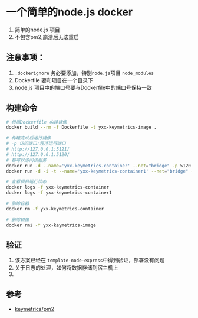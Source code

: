 # 一个简单的node.js docker

1. 简单的node.js 项目
2. 不包含pm2,崩溃后无法重启

## 注意事项：
1. `.dockerignore` 务必要添加，特别`node.js`项目 `node_modules`
2. Dockerfile 要和项目在一个目录下
3. node.js 项目中的端口号要与Dockerfile中的端口号保持一致

## 构建命令

```sh
# 根据Dockerfile 构建镜像
docker build --rm -f Dockerfile -t yxx-keymetrics-image .

# 构建完成后运行镜像
# -p 访问端口:程序运行端口
# http://127.0.0.1:5121/ 
# http://127.0.0.1:5120/
# 都可以访问该服务
docker run -d --name='yxx-keymetrics-container' --net="bridge" -p 5120:5120  yxx-keymetrics-image
docker run -d -i -t --name='yxx-keymetrics-container1' --net="bridge" -p 5121:5120  yxx-keymetrics-image

# 查看项目运行状态
docker logs -f yxx-keymetrics-container
docker logs -f yxx-keymetrics-container1

# 删除容器
docker rm -f yxx-keymetrics-container

# 删除镜像
docker rmi -f yxx-keymetrics-image
```

## 验证
1. 该方案已经在 `template-node-express`中得到验证，部署没有问题
2. 关于日志的处理，如何将数据存储到宿主机上
3. 

## 参考
- [keymetrics/pm2](https://hub.docker.com/r/keymetrics/pm2/)